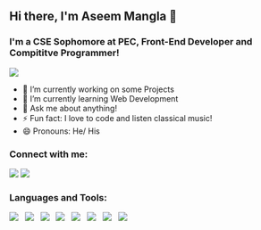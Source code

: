 ## Hi there, I'm Aseem Mangla 👋
### I'm a CSE Sophomore at PEC, Front-End Developer and Compititve Programmer!

<img src="https://github-readme-stats.vercel.app/api?username=manglaaseem28&&show_icons=true" />

- 🔭 I’m currently working on some Projects
- 🌱 I’m currently learning Web Development
- 💬 Ask me about anything!
- ⚡ Fun fact: I love to code and listen classical music!
- 😄 Pronouns: He/ His

### Connect with me:
<a href="https://www.linkedin.com/in/aseemmangla/"><img src="https://img.icons8.com/fluent/48/000000/linkedin.png"/></a>
<a href="https://github.com/manglaaseem28"><img src="https://img.icons8.com/fluent/48/000000/github.png"/></a>

### Languages and Tools:
<img src="https://img.icons8.com/color/48/000000/c-plus-plus-logo.png"/> &nbsp; <img src="https://img.icons8.com/color/48/000000/c-programming.png"/> &nbsp; <img src="https://img.icons8.com/color/48/000000/python.png"/> &nbsp; <img src="https://img.icons8.com/color/48/000000/html-5.png"/> &nbsp; <img src="https://img.icons8.com/color/48/000000/css3.png"/> &nbsp; <img src="https://img.icons8.com/color/48/000000/sql.png"/> &nbsp; <img src="https://img.icons8.com/plasticine/48/000000/react.png"/> &nbsp; <img src="https://img.icons8.com/color/48/000000/redux.png"/> &nbsp;

